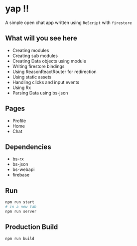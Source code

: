 # yap !!

A simple open chat app written using `ReScript` with `firestore`

## What will you see here
- Creating modules
- Creating sub modules
- Creating Data objects using module
- Writing firestore bindings
- Using ReasonReactRouter for redirection
- Using static assets
- Handling clicks and input events
- Using Rx
- Parsing Data using bs-json

## Pages
- Profile
- Home
- Chat

## Dependencies
- bs-rx
- bs-json 
- bs-webapi
- firebase

## Run
```sh
npm run start
# in a new tab
npm run server
```


## Production Build
```sh
npm run build
```
